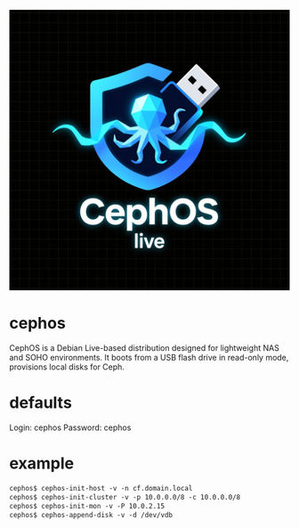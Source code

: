 ![CephOS logo](logo.png)

# cephos
CephOS is a Debian Live-based distribution designed for lightweight NAS and SOHO environments.
It boots from a USB flash drive in read-only mode, provisions local disks for Ceph.

# defaults
Login: cephos
Password: cephos

# example
```
cephos$ cephos-init-host -v -n cf.domain.local
cephos$ cephos-init-cluster -v -p 10.0.0.0/8 -c 10.0.0.0/8
cephos$ cephos-init-mon -v -P 10.0.2.15
cephos$ cephos-append-disk -v -d /dev/vdb
```
